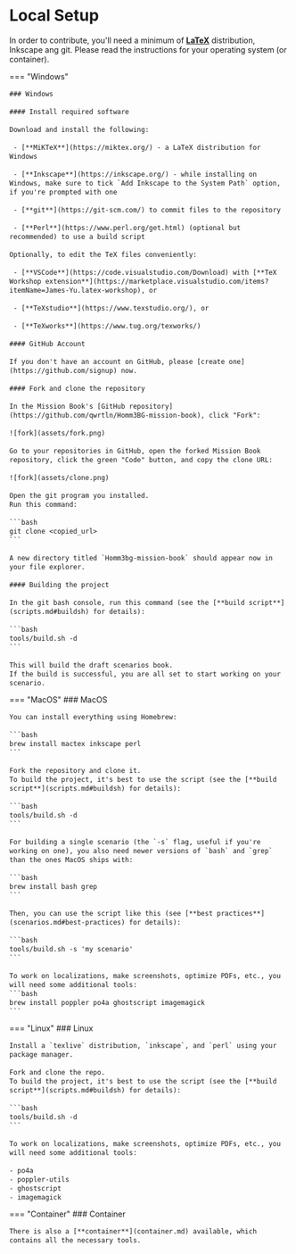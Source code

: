 # Local Setup

In order to contribute, you'll need a minimum of [**LaTeX**](https://en.wikipedia.org/wiki/LaTeX) distribution, Inkscape ang git.
Please read the instructions for your operating system (or container).

=== "Windows"

    ### Windows

    #### Install required software

    Download and install the following:

     - [**MiKTeX**](https://miktex.org/) - a LaTeX distribution for Windows

     - [**Inkscape**](https://inkscape.org/) - while installing on Windows, make sure to tick `Add Inkscape to the System Path` option, if you're prompted with one

     - [**git**](https://git-scm.com/) to commit files to the repository

     - [**Perl**](https://www.perl.org/get.html) (optional but recommended) to use a build script

    Optionally, to edit the TeX files conveniently:

     - [**VSCode**](https://code.visualstudio.com/Download) with [**TeX Workshop extension**](https://marketplace.visualstudio.com/items?itemName=James-Yu.latex-workshop), or

     - [**TeXstudio**](https://www.texstudio.org/), or

     - [**TeXworks**](https://www.tug.org/texworks/)

    #### GitHub Account

    If you don't have an account on GitHub, please [create one](https://github.com/signup) now.

    #### Fork and clone the repository

    In the Mission Book's [GitHub repository](https://github.com/qwrtln/Homm3BG-mission-book), click "Fork":

    ![fork](assets/fork.png)

    Go to your repositories in GitHub, open the forked Mission Book repository, click the green "Code" button, and copy the clone URL:

    ![fork](assets/clone.png)

    Open the git program you installed.
    Run this command:

    ```bash
    git clone <copied_url>
    ```

    A new directory titled `Homm3bg-mission-book` should appear now in your file explorer.

    #### Building the project

    In the git bash console, run this command (see the [**build script**](scripts.md#buildsh) for details):

    ```bash
    tools/build.sh -d
    ```

    This will build the draft scenarios book.
    If the build is successful, you are all set to start working on your scenario.

=== "MacOS"
    ### MacOS

    You can install everything using Homebrew:

    ```bash
    brew install mactex inkscape perl
    ```

    Fork the repository and clone it.
    To build the project, it's best to use the script (see the [**build script**](scripts.md#buildsh) for details):

    ```bash
    tools/build.sh -d
    ```

    For building a single scenario (the `-s` flag, useful if you're working on one), you also need newer versions of `bash` and `grep` than the ones MacOS ships with:

    ```bash
    brew install bash grep
    ```

    Then, you can use the script like this (see [**best practices**](scenarios.md#best-practices) for details):

    ```bash
    tools/build.sh -s 'my scenario'
    ```

    To work on localizations, make screenshots, optimize PDFs, etc., you will need some additional tools:
    ```bash
    brew install poppler po4a ghostscript imagemagick
    ```

=== "Linux"
    ### Linux

    Install a `texlive` distribution, `inkscape`, and `perl` using your package manager.

    Fork and clone the repo.
    To build the project, it's best to use the script (see the [**build script**](scripts.md#buildsh) for details):

    ```bash
    tools/build.sh -d
    ```

    To work on localizations, make screenshots, optimize PDFs, etc., you will need some additional tools:

    - po4a
    - poppler-utils
    - ghostscript
    - imagemagick

=== "Container"
    ### Container

    There is also a [**container**](container.md) available, which contains all the necessary tools.
